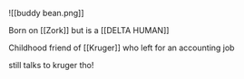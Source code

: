 
![[buddy bean.png]]

Born on [[Zork]] but is a [[DELTA HUMAN]]

Childhood friend of [[Kruger]] who left for an accounting job

still talks to kruger tho!
